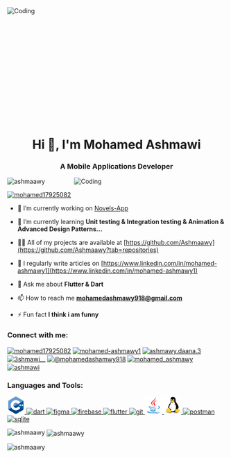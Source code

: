 <img align="right" alt="Coding" width="100%" height="300" src="https://media3.giphy.com/media/26tn33aiTi1jkl6H6/giphy.gif">
<h1 align="center">Hi 👋, I'm Mohamed Ashmawi</h1>
<h3 align="center">A Mobile Applications Developer</h3>
<img align="right" alt="Coding" width="350" src="https://firebase.blog/img/gifs/sparky-dash-high-five.gif">


<p align="left"> <img src="https://komarev.com/ghpvc/?username=ashmaawy&label=Profile%20views&color=0e75b6&style=flat" alt="ashmaawy" /> </p>

<p align="left"> <a href="https://twitter.com/mohamed17925082" target="blank"><img src="https://img.shields.io/twitter/follow/mohamed17925082?logo=twitter&style=for-the-badge" alt="mohamed17925082" /></a> </p>

- 🔭 I’m currently working on [Novels-App](https://github.com/Ashmaawy/Novels-App)

- 🌱 I’m currently learning **Unit testing & Integration testing & Animation & Advanced Design Patterns...**

- 👨‍💻 All of my projects are available at [https://github.com/Ashmaawy](https://github.com/Ashmaawy?tab=repositories)

- 📝 I regularly write articles on [https://www.linkedin.com/in/mohamed-ashmawy1](https://www.linkedin.com/in/mohamed-ashmawy1)

- 💬 Ask me about **Flutter & Dart**

- 📫 How to reach me **mohamedashmawy918@gmail.com**

- ⚡ Fun fact **I think i am funny**

<h3 align="left">Connect with me:</h3>
<p align="left">
<a href="https://twitter.com/mohamed17925082" target="blank"><img align="center" src="https://raw.githubusercontent.com/rahuldkjain/github-profile-readme-generator/master/src/images/icons/Social/twitter.svg" alt="mohamed17925082" height="30" width="40" /></a>
<a href="https://linkedin.com/in/mohamed-ashmawy1" target="blank"><img align="center" src="https://raw.githubusercontent.com/rahuldkjain/github-profile-readme-generator/master/src/images/icons/Social/linked-in-alt.svg" alt="mohamed-ashmawy1" height="30" width="40" /></a>
<a href="https://fb.com/ashmawy.daana.3" target="blank"><img align="center" src="https://raw.githubusercontent.com/rahuldkjain/github-profile-readme-generator/master/src/images/icons/Social/facebook.svg" alt="ashmawy.daana.3" height="30" width="40" /></a>
<a href="https://instagram.com/3shmawi__" target="blank"><img align="center" src="https://raw.githubusercontent.com/rahuldkjain/github-profile-readme-generator/master/src/images/icons/Social/instagram.svg" alt="3shmawi__" height="30" width="40" /></a>
<a href="https://medium.com/@mohamedashamwy918" target="blank"><img align="center" src="https://raw.githubusercontent.com/rahuldkjain/github-profile-readme-generator/master/src/images/icons/Social/medium.svg" alt="@mohamedashamwy918" height="30" width="40" /></a>
<a href="https://codeforces.com/profile/mohamed_ashmawy" target="blank"><img align="center" src="https://raw.githubusercontent.com/rahuldkjain/github-profile-readme-generator/master/src/images/icons/Social/codeforces.svg" alt="mohamed_ashmawy" height="30" width="40" /></a>
<a href="https://www.leetcode.com/ashmawi" target="blank"><img align="center" src="https://raw.githubusercontent.com/rahuldkjain/github-profile-readme-generator/master/src/images/icons/Social/leet-code.svg" alt="ashmawi" height="30" width="40" /></a>
</p>

<h3 align="left">Languages and Tools:</h3>
<p align="left"> <a href="https://www.w3schools.com/cpp/" target="_blank" rel="noreferrer"> <img src="https://raw.githubusercontent.com/devicons/devicon/master/icons/cplusplus/cplusplus-original.svg" alt="cplusplus" width="40" height="40"/> </a> <a href="https://dart.dev" target="_blank" rel="noreferrer"> <img src="https://www.vectorlogo.zone/logos/dartlang/dartlang-icon.svg" alt="dart" width="40" height="40"/> </a> <a href="https://www.figma.com/" target="_blank" rel="noreferrer"> <img src="https://www.vectorlogo.zone/logos/figma/figma-icon.svg" alt="figma" width="40" height="40"/> </a> <a href="https://firebase.google.com/" target="_blank" rel="noreferrer"> <img src="https://www.vectorlogo.zone/logos/firebase/firebase-icon.svg" alt="firebase" width="40" height="40"/> </a> <a href="https://flutter.dev" target="_blank" rel="noreferrer"> <img src="https://www.vectorlogo.zone/logos/flutterio/flutterio-icon.svg" alt="flutter" width="40" height="40"/> </a> <a href="https://git-scm.com/" target="_blank" rel="noreferrer"> <img src="https://www.vectorlogo.zone/logos/git-scm/git-scm-icon.svg" alt="git" width="40" height="40"/> </a> <a href="https://www.java.com" target="_blank" rel="noreferrer"> <img src="https://raw.githubusercontent.com/devicons/devicon/master/icons/java/java-original.svg" alt="java" width="40" height="40"/> </a> <a href="https://www.linux.org/" target="_blank" rel="noreferrer"> <img src="https://raw.githubusercontent.com/devicons/devicon/master/icons/linux/linux-original.svg" alt="linux" width="40" height="40"/> </a> <a href="https://postman.com" target="_blank" rel="noreferrer"> <img src="https://www.vectorlogo.zone/logos/getpostman/getpostman-icon.svg" alt="postman" width="40" height="40"/> </a> <a href="https://www.sqlite.org/" target="_blank" rel="noreferrer"> <img src="https://www.vectorlogo.zone/logos/sqlite/sqlite-icon.svg" alt="sqlite" width="40" height="40"/> </a> </p>

<p><img align="left" src="https://github-readme-stats.vercel.app/api/top-langs?username=ashmaawy&show_icons=true&locale=en&layout=compact" alt="ashmaawy" /></p>

<p>&nbsp;<img align="center" src="https://github-readme-stats.vercel.app/api?username=ashmaawy&show_icons=true&locale=en" alt="ashmaawy" /></p>

<p><img align="center" src="https://github-readme-streak-stats.herokuapp.com/?user=ashmaawy&" alt="ashmaawy" /></p>

